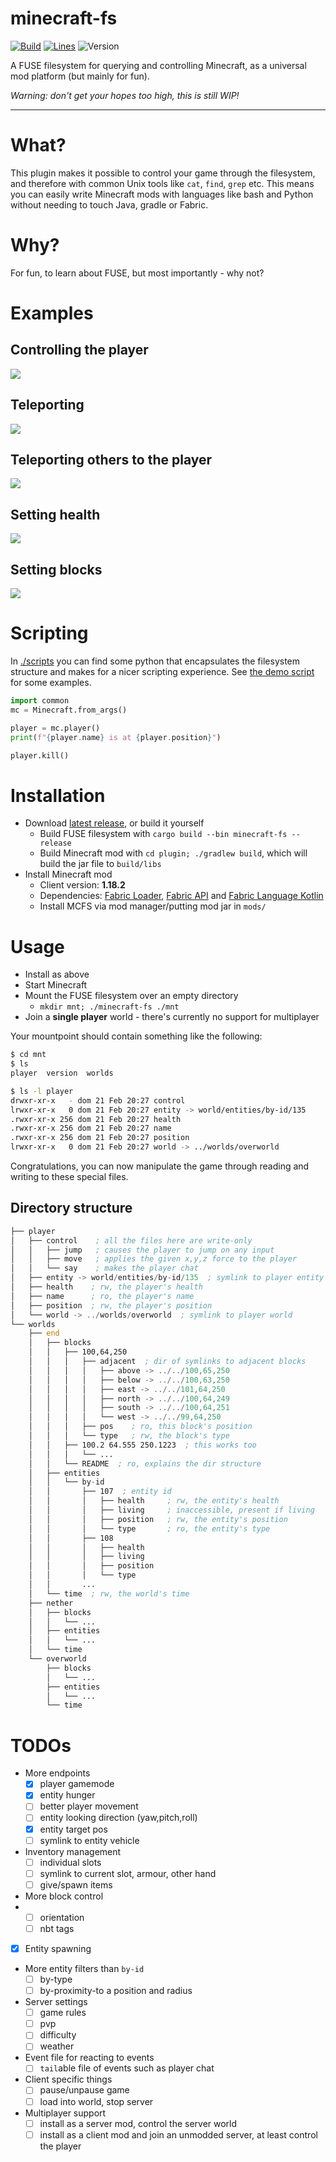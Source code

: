 # minecraft-fs

[![Build](https://github.com/DomWilliams0/minecraft-fs/actions/workflows/build.yml/badge.svg)](https://github.com/DomWilliams0/minecraft-fs/actions/workflows/build.yml)
[![Lines](https://tokei.rs/b1/github/DomWilliams0/minecraft-fs)](https://github.com/XAMPPRocky/tokei)
![Version](https://img.shields.io/badge/minecraft%20version-1.18.2-blue)

A FUSE filesystem for querying and controlling Minecraft, as a universal mod platform (but mainly
for fun).

*Warning: don't get your hopes too high, this is still WIP!*

* * *


# What?

This plugin makes it possible to control your game through the filesystem, and therefore with common
Unix tools like `cat`, `find`, `grep` etc. This means you can easily write Minecraft mods with 
languages like bash and Python without needing to touch Java, gradle or Fabric.

# Why?

For fun, to learn about FUSE, but most importantly - why not?

# Examples

## Controlling the player
<img src=".gifs/control.gif" />

## Teleporting
<img src=".gifs/teleport.gif" />

## Teleporting others to the player
<img src=".gifs/teleport-all.gif" />

## Setting health
<img src=".gifs/health.gif" />

## Setting blocks
<img src=".gifs/set-block.gif" />

# Scripting

In [./scripts](./scripts) you can find some python that encapsulates the filesystem structure and
makes for a nicer scripting experience. See [the demo script](./scripts/demo.py) for some examples.

```python
import common
mc = Minecraft.from_args()

player = mc.player()
print(f"{player.name} is at {player.position}")

player.kill()
```

# Installation

* Download [latest release](https://github.com/DomWilliams0/minecraft-fs/releases), or build it yourself
    * Build FUSE filesystem with `cargo build --bin minecraft-fs --release`
    * Build Minecraft mod with `cd plugin; ./gradlew build`, which will build the jar file to
        `build/libs`
* Install Minecraft mod
    * Client version: **1.18.2**
    * Dependencies: [Fabric Loader](https://fabricmc.net/use/installer/),
[Fabric API](https://www.curseforge.com/minecraft/mc-mods/fabric-api) and
[Fabric Language Kotlin](https://www.curseforge.com/minecraft/mc-mods/fabric-language-kotlin)
    * Install MCFS via mod manager/putting mod jar in `mods/`


# Usage

* Install as above
* Start Minecraft
* Mount the FUSE filesystem over an empty directory
    * `mkdir mnt; ./minecraft-fs ./mnt`
* Join a **single player** world - there's currently no support for multiplayer

Your mountpoint should contain something like the following:

```bash
$ cd mnt
$ ls
player  version  worlds

$ ls -l player
drwxr-xr-x   - dom 21 Feb 20:27 control
lrwxr-xr-x   0 dom 21 Feb 20:27 entity -> world/entities/by-id/135
.rwxr-xr-x 256 dom 21 Feb 20:27 health
.rwxr-xr-x 256 dom 21 Feb 20:27 name
.rwxr-xr-x 256 dom 21 Feb 20:27 position
lrwxr-xr-x   0 dom 21 Feb 20:27 world -> ../worlds/overworld
```

Congratulations, you can now manipulate the game through reading and writing to these special files.

## Directory structure

```asm
├── player
│   ├── control    ; all the files here are write-only
│   │   ├── jump   ; causes the player to jump on any input
│   │   ├── move   ; applies the given x,y,z force to the player
│   │   └── say    ; makes the player chat
│   ├── entity -> world/entities/by-id/135  ; symlink to player entity
│   ├── health    ; rw, the player's health
│   ├── name      ; ro, the player's name
│   ├── position  ; rw, the player's position
│   └── world -> ../worlds/overworld  ; symlink to player world
└── worlds
    ├── end
    │   ├── blocks
    │   │   ├── 100,64,250
    │   │   │   ├── adjacent  ; dir of symlinks to adjacent blocks
    │   │   │   │   ├── above -> ../../100,65,250
    │   │   │   │   ├── below -> ../../100,63,250
    │   │   │   │   ├── east -> ../../101,64,250
    │   │   │   │   ├── north -> ../../100,64,249
    │   │   │   │   ├── south -> ../../100,64,251
    │   │   │   │   └── west -> ../../99,64,250
    │   │   │   ├── pos    ; ro, this block's position
    │   │   │   └── type   ; rw, the block's type
    │   │   ├── 100.2 64.555 250.1223  ; this works too
    │   │   │   └── ...
    │   │   └── README  ; ro, explains the dir structure
    │   ├── entities
    │   │   └── by-id
    │   │       ├── 107  ; entity id
    │   │       │   ├── health     ; rw, the entity's health
    │   │       │   ├── living     ; inaccessible, present if living
    │   │       │   ├── position   ; rw, the entity's position
    │   │       │   └── type       ; ro, the entity's type
    │   │       ├── 108
    │   │       │   ├── health
    │   │       │   ├── living
    │   │       │   ├── position
    │   │       │   └── type
    │   │       ...
    │   └── time  ; rw, the world's time
    ├── nether
    │   ├── blocks
    │   │   └── ...
    │   ├── entities
    │   │   └── ...
    │   └── time
    └── overworld
        ├── blocks
        │   └── ...
        ├── entities
        │   └── ...
        └── time
```

# TODOs

* More endpoints
    * [X] player gamemode
    * [X] entity hunger
    * [ ] better player movement
    * [ ] entity looking direction (yaw,pitch,roll)
    * [X] entity target pos
    * [ ] symlink to entity vehicle
* Inventory management
    * [ ] individual slots
    * [ ] symlink to current slot, armour, other hand
    * [ ] give/spawn items
* More block control
*   * [ ] orientation
    * [ ] nbt tags
* [X] Entity spawning
* More entity filters than `by-id`
    * [ ] by-type
    * [ ] by-proximity-to a position and radius
* Server settings
    * [ ] game rules
    * [ ] pvp
    * [ ] difficulty
    * [ ] weather
* Event file for reacting to events
    * [ ] `tail`able file of events such as player chat
* Client specific things
    * [ ] pause/unpause game
    * [ ] load into world, stop server
* Multiplayer support
    * [ ] install as a server mod, control the server world
    * [ ] install as a client mod and join an unmodded server, at least control the player

